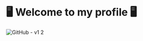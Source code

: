 # 🖥️ Welcome to my profile 🖥️
![GitHub - v1 2](https://user-images.githubusercontent.com/106778555/217842346-12e2395f-695c-471b-bd40-b72381653206.jpg)
